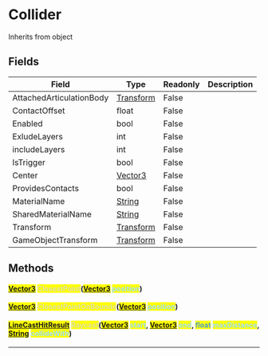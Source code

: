 # Collider
Inherits from object
## Fields
|Field|Type|Readonly|Description|
|---|---|---|---|
|AttachedArticulationBody|[Transform](../objects/Transform.md)|False||
|ContactOffset|float|False||
|Enabled|bool|False||
|ExludeLayers|int|False||
|includeLayers|int|False||
|IsTrigger|bool|False||
|Center|[Vector3](../objects/Vector3.md)|False||
|ProvidesContacts|bool|False||
|MaterialName|[String](../static/String.md)|False||
|SharedMaterialName|[String](../static/String.md)|False||
|Transform|[Transform](../objects/Transform.md)|False||
|GameObjectTransform|[Transform](../objects/Transform.md)|False||
## Methods
#### <mark style="color:#509cd4;">[Vector3](../objects/Vector3.md)</mark> <mark style="color:#dcdcaa;">ClosestPoint</mark>(<mark style="color:#509cd4;">[Vector3](../objects/Vector3.md)</mark> <mark style="color:#9cdcfe;">position</mark>)

#### <mark style="color:#509cd4;">[Vector3](../objects/Vector3.md)</mark> <mark style="color:#dcdcaa;">ClosestPointOnBounds</mark>(<mark style="color:#509cd4;">[Vector3](../objects/Vector3.md)</mark> <mark style="color:#9cdcfe;">position</mark>)

#### <mark style="color:#509cd4;">[LineCastHitResult](../objects/LineCastHitResult.md)</mark> <mark style="color:#dcdcaa;">Raycast</mark>(<mark style="color:#509cd4;">[Vector3](../objects/Vector3.md)</mark> <mark style="color:#9cdcfe;">start</mark>, <mark style="color:#509cd4;">[Vector3](../objects/Vector3.md)</mark> <mark style="color:#9cdcfe;">end</mark>, <mark style="color:#509cd4;">float</mark> <mark style="color:#9cdcfe;">maxDistance</mark>, <mark style="color:#509cd4;">[String](../static/String.md)</mark> <mark style="color:#9cdcfe;">collideWith</mark>)


---

